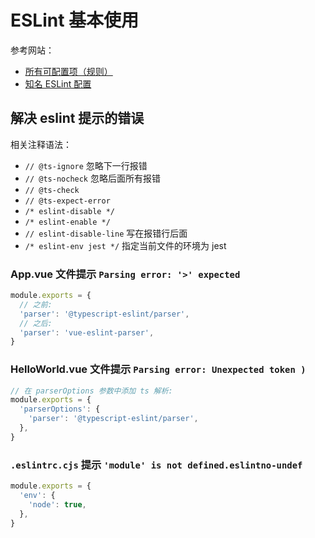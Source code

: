 # ESLint 基本使用

参考网站：

- [所有可配置项（规则）](https://eslint.org/docs/latest/rules/#possible-problems)
- [知名 ESLint 配置](https://www.npmjs.com/search?ranking=popularity&q=keywords%3Aeslintconfig)

## 解决 eslint 提示的错误

相关注释语法：

- `// @ts-ignore` 忽略下一行报错
- `// @ts-nocheck` 忽略后面所有报错
- `// @ts-check`
- `// @ts-expect-error`
- `/* eslint-disable */`
- `/* eslint-enable */`
- `// eslint-disable-line` 写在报错行后面
- `/* eslint-env jest */` 指定当前文件的环境为 jest

### App.vue 文件提示 `Parsing error: '>' expected`

```cjs
module.exports = {
  // 之前:
  'parser': '@typescript-eslint/parser',
  // 之后:
  'parser': 'vue-eslint-parser',
}
```

### HelloWorld.vue 文件提示 `Parsing error: Unexpected token )`

```cjs
// 在 parserOptions 参数中添加 ts 解析:
module.exports = {
  'parserOptions': {
    'parser': '@typescript-eslint/parser',
  },
}
```

### `.eslintrc.cjs` 提示 `'module' is not defined.eslintno-undef`

```cjs
module.exports = {
  'env': {
    'node': true,
  },
}
```
